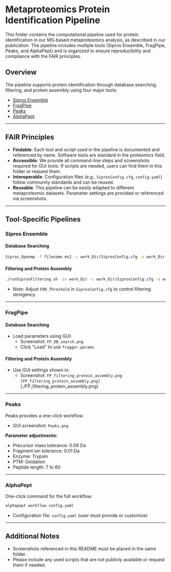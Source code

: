 # Metaproteomics Protein Identification Pipeline

This folder contains the computational pipeline used for protein identification in our MS-based metaproteomics analysis, as described in our publication. The pipeline includes multiple tools (Sipros Ensemble, FragPipe, Peaks, and AlphaPept) and is organized to ensure reproducibility and compliance with the FAIR principles.

## Overview

The pipeline supports protein identification through database searching, filtering, and protein assembly using four major tools:

- [Sipros Ensemble](#sipros-ensemble)
- [FragPipe](#fragpipe)
- [Peaks](#peaks)
- [AlphaPept](#alphapept)

---

## FAIR Principles

- **Findable**: Each tool and script used in the pipeline is documented and referenced by name. Software tools are standard in the proteomics field.
- **Accessible**: We provide all command-line steps and screenshots required for GUI tools. If scripts are needed, users can find them in this folder or request them.
- **Interoperable**: Configuration files (e.g., `SiprosConfig.cfg`, `config.yaml`) follow community standards and can be reused.
- **Reusable**: This pipeline can be easily adapted to different metaproteomic datasets. Parameter settings are provided or referenced via screenshots.

---

## Tool-Specific Pipelines

### Sipros Ensemble

#### Database Searching
```bash
Sipros_Openmp -f filename.ms2 -c work_Dir/SiprosConfig.cfg -o work_Dir
```

#### Filtering and Protein Assembly
```bash
./runSiprosFiltering.sh -in work_Dir -c work_Dir/SiprosConfig.cfg -o work_Dir
```

- *Note*: Adjust `FDR_Threshold` in `SiprosConfig.cfg` to control filtering stringency.

---

### FragPipe

#### Database Searching
- Load parameters using GUI:
  - Screenshot: `FP_DB_search.png`
  - Click "Load" to use `fragger.params`

#### Filtering and Protein Assembly
- Use GUI settings shown in:
  - Screenshot: `FP_filtering_protein_assembly.png` `[FP_filtering_protein_assembly.png]`(./FP_filtering_protein_assembly.png)

---

### Peaks

Peaks provides a one-click workflow.

- GUI screenshot: `Peaks.png`

**Parameter adjustments:**
- Precursor mass tolerance: 0.09 Da
- Fragment ion tolerance: 0.01 Da
- Enzyme: Trypsin
- PTM: Oxidation
- Peptide length: 7 to 60

---

### AlphaPept

One-click command for the full workflow:
```bash
alphapept workflow config.yaml
```

- Configuration file: `config.yaml` (user must provide or customize)

---

## Additional Notes

- Screenshots referenced in this README must be placed in the same folder.
- Please include any used scripts that are not publicly available or request them if needed.

